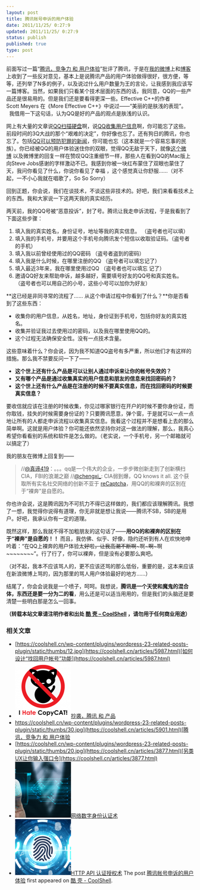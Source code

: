 ```yaml
---
layout: post
title: 腾讯帐号申诉的用户体验
date: 2011/11/25/ 0:27:9
updated: 2011/11/25/ 0:27:9
status: publish
published: true
type: post
---
```


前面写过一篇“[腾讯，竞争力 和 用户体验](https://coolshell.cn/articles/5901.html)”批评了腾讯，于是在[我的微博](http://weibo.com/haoel)上和[博客](https://coolshell.cn)上收到了一些反对意见，基本上是说腾讯产品的用户体验做得很好，很方便，等等，还列举了N多的例子，以及说过什么用户数量为王的言论，让我感到我应该写一篇博客。当然，如果我们只看某个技术层面的东西的话，我同意，QQ的一些产品还是很易用的。但是我们还是要看得更深一些。Effective C++的作者Scott Meyers 在《More Effective C++》中说过——“美丽的是肤浅的表现”。   我借用一下这句话，认为QQ是好的产品的观点是肤浅的认识。


网上有大量的文章说[QQ扫描硬盘](http://handsome4215.blog.sohu.com/154141629.html)啊，说[QQ收集用户信息](http://hi.baidu.com/kernone/blog/item/db7218d9c1756f3933fa1cb5.html)啊，你可能忘了这些。前段时间的3Q大战的那个“艰难的决定”，你好像也忘了。还有狗日的腾讯，你也忘了。包括[QQ可以预防犯罪的新闻](http://www.cnr.cn/newscenter/kjxw/201111/t20111103_508725677.shtml)，你可能也忘（这本就是一个容易忘事的民族）。你已经被QQ的用户体验迷住你的双眼，觉得QQ无敌于天下，就像[这个微博](http://weibo.com/1577826897/xyZ6vpv2y) 以及微博里的回复一样在赞叹QQ注重细节一样，那些人在看到QQ的Mac版上向Steve Jobs感谢的字样激动不已。我感到你被一块红布蒙住了双眼也蒙住了天，我问你看见了什么，你说你看见了幸福 ，这个感觉真让你舒服……（对不起，一不小心我就在唱歌了，So So Sorry）


回到正题，你会说，我们在谈技术，不谈这些非技术的。好吧，我们来看看技术上的东西。我和大家说一下这两天我的真实经历。


两天前，我的QQ号被“恶意投诉”，封了号。腾讯让我走申诉流程，于是我看到了下面这些步骤：


1. 填入我的真实姓名，身份证号，地址等我的真实信息。 （盗号者也可以填）
2. 填入我的手机号，并要用这个手机号向腾讯发个短信以收取验证码。（盗号者的手机）
3. 填入我以前曾经使用过的QQ密码 （盗号者盗到的密码）
4. 填入我是什么时候，在哪里注册的QQ （盗号者可以填忘记了）
5. 填入最近3年来，我在哪里使用过QQ （盗号者也可以填忘 记了）
6. 邀请QQ好友来帮助申诉，越多越好，需要填号好友的QQ号和真实姓名。 （盗号者也可以用自己的小号，这些小号可以加你为好友）


**这已经是非同寻常的流程了…… 从这个申请过程中你看到了什么？**你是否看到了这些东西：



* 收集你的用户信息，从姓名，地址，身份证到手机号，包括你好友的真实姓名。
* 收集并验证我过去使用过的密码，以及我在哪里使用QQ的。
* 这个过程无法确保安全性。没有一点技术含量。


这些意味着什么？你会说，因为我不知道QQ盗号有多严重，所以他们才有这样的措施。那么我不禁要反问一下了——


* **这个世上还有什么产品是可以让别人通过申诉来让你的帐号失效的？**
* **又有哪个产品是通过收集真实的用户信息和朋友的信息来找回密码的？**
* **这个世上还有什么产品是在注册的时候不要真实信息，而在找回密码的时候要真实信息？**


要收信就应该在注册的时候收集，你见过哪家银行在开户的时候不要你身份证，而你取钱，挂失的时候需要身份证的？只要腾讯愿意，弹个窗，于是就可以一点一点地让所有的人都走申诉流程以收集真实信息。我看这个过程并不是想看上去的那么简单啊。这就是用户体验？你可能还依然坚持你对这一做法的理解，那么，我真心希望你看看别的系统和软件是怎么做的。（老实说，一个手机号，另一个邮箱就可以搞定了）


我的朋友在微博上回复到——



> //[@真谛419](http://weibo.com/zhendi419)：。。。qq是一个伟大的企业，一步步微创新走到了创新横扫CIA，FBI的浪潮之巅 //[@chengxi\_](http://weibo.com/n/chengxi_): CIA弱到爆，QQ knows it all. 这个获取所有实名社交网络的创新不亚于 [reCaptcha](http://t.cn/h5kPIK)，用QQ的和裸奔的区别在于“裸奔”是自愿的。
> 
> 


你也许会说，这是腾讯因为不可抗力不得已这样做的，我们都应该理解腾讯。我想了一想，我觉得你说得有道理，你无非就是想让我说——腾讯不SB，SB的是用户。好吧，我承认你有一定的道理。


既然这样，那么我就不得不加粗朋友的这句话了——**用QQ的和裸奔的区别在于“裸奔”是自愿的！！** 而且，我仿佛、似乎、好像，隐约还听到有人在欢快地呻吟着：“在QQ上裸奔的用户体验太~~好~~啦~~，让我高潮不断啊~~~啊~~~啊~~~啊~~~~~~~~”。行了行了，你可以裸奔，但是没有必要那么爽吧。


（对不起，我本不应该骂人的，更不应该还骂的那么低俗，重要的是，这本来应该在新浪微博上骂的，因为那里的骂人用户体验最好的地方……）


结尾了，你会会说我是一个喷子，呵呵。我想说，**腾讯是一个天使和魔鬼的混合体，东西还是要一分为二的看**，用么还是可以适当用用的，但是我们的头脑还是要清楚一些明白那是怎么一回事。



**（转载本站文章请注明作者和出处 [酷 壳 – CoolShell](https://coolshell.cn/) ，请勿用于任何商业用途）**



### 相关文章

* [https://coolshell.cn/wp-content/plugins/wordpress-23-related-posts-plugin/static/thumbs/12.jpg](https://coolshell.cn/articles/5987.html)[如何设计“找回用户帐号”功能](https://coolshell.cn/articles/5987.html)
* [![抄袭，腾讯 和 产品 ](../wp-content/uploads/2012/06/i-hate-copycat-150x150.png)](https://coolshell.cn/articles/7617.html)[抄袭，腾讯 和 产品](https://coolshell.cn/articles/7617.html)
* [https://coolshell.cn/wp-content/plugins/wordpress-23-related-posts-plugin/static/thumbs/30.jpg](https://coolshell.cn/articles/5901.html)[腾讯，竞争力 和 用户体验](https://coolshell.cn/articles/5901.html)
* [https://coolshell.cn/wp-content/plugins/wordpress-23-related-posts-plugin/static/thumbs/20.jpg](https://coolshell.cn/articles/3877.html)[另类UX让你输入强口令](https://coolshell.cn/articles/3877.html)
* [![网络数字身份认证术](../wp-content/uploads/2022/01/iStock-1175502114-150x150.png)](https://coolshell.cn/articles/21708.html)[网络数字身份认证术](https://coolshell.cn/articles/21708.html)
* [![HTTP API 认证授权术](../wp-content/uploads/2019/05/Authorization-360x200-1-150x150.png)](https://coolshell.cn/articles/19395.html)[HTTP API 认证授权术](https://coolshell.cn/articles/19395.html)
The post [腾讯帐号申诉的用户体验](https://coolshell.cn/articles/5966.html) first appeared on [酷 壳 - CoolShell](https://coolshell.cn).